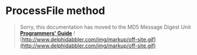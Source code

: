 # ProcessFile method #

> Sorry, this documentation has moved to the MD5 Message Digest Unit **[Programmers' Guide](http://wiki.delphidabbler.com/index.php/Docs/TPJMD5ProcessFile)** ![http://www.delphidabbler.com/img/markup/off-site.gif](http://www.delphidabbler.com/img/markup/off-site.gif)
